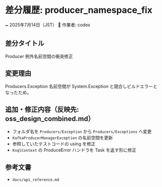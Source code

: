 # 差分履歴: producer_namespace_fix

🗕 2025年7月14日（JST）
🧐 作業者: codex

## 差分タイトル
Producer 例外名前空間の衝突修正

## 変更理由
Producers.Exception 名前空間が System.Exception と競合しビルドエラーとなったため。

## 追加・修正内容（反映先: oss_design_combined.md）
- フォルダ名を `Producers/Exception` から `Producers/Exceptions` へ変更
- `KafkaProducerManagerException` の名前空間を更新
- 参照していたテストコードの using を修正
- `KsqlContext` の ProduceError ハンドラを Task を返す形に修正

## 参考文書
- `docs/api_reference.md`

